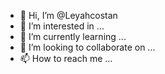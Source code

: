 - 👋 Hi, I’m @Leyahcostan
- 👀 I’m interested in ...
- 🌱 I’m currently learning ...
- 💞️ I’m looking to collaborate on ...
- 📫 How to reach me ...

<!---
Leyahcostan/Leyahcostan is a ✨ special ✨ repository because its `README.md` (this file) appears on your GitHub profile.
You can click the Preview link to take a look at your changes.
--->
